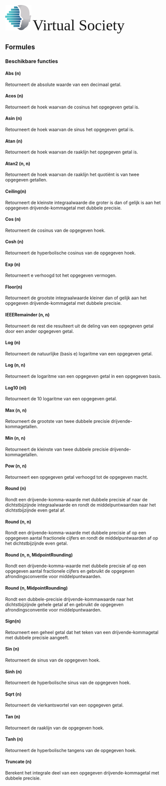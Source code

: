 ﻿![logo](./images/logo.svg) <span style="font-family: 'Exo 2'; font-size: 3.5em;">Virtual Society</span> 

## Formules

### Beschikbare functies

#### Abs (n)
Retourneert de absolute waarde van een decimaal getal.

#### Acos (n)
Retourneert de hoek waarvan de cosinus het opgegeven getal is.

#### Asin (n)
Retourneert de hoek waarvan de sinus het opgegeven getal is.

#### Atan (n)
Retourneert de hoek waarvan de raaklijn het opgegeven getal is.

#### Atan2 (n, n)
Retourneert de hoek waarvan de raaklijn het quotiënt is van twee opgegeven getallen.

#### Ceiling(n)	
Retourneert de kleinste integraalwaarde die groter is dan of gelijk is aan het opgegeven drijvende-kommagetal met dubbele precisie.

#### Cos (n)
Retourneert de cosinus van de opgegeven hoek.

#### Cosh (n)
Retourneert de hyperbolische cosinus van de opgegeven hoek.

#### Exp (n)
Retourneert e verhoogd tot het opgegeven vermogen.

#### Floor(n)	
Retourneert de grootste integraalwaarde kleiner dan of gelijk aan het opgegeven drijvende-kommagetal met dubbele precisie.

#### IEEERemainder (n, n)
Retourneert de rest die resulteert uit de deling van een opgegeven getal door een ander opgegeven getal.

#### Log (n)
Retourneert de natuurlijke (basis e) logaritme van een opgegeven getal.

#### Log (n, n)
Retourneert de logaritme van een opgegeven getal in een opgegeven basis.

#### Log10 (nl)
Retourneert de 10 logaritme van een opgegeven getal.

#### Max (n, n)
Retourneert de grootste van twee dubbele precisie drijvende-kommagetallen.

#### Min (n, n)
Retourneert de kleinste van twee dubbele precisie drijvende-kommagetallen.

#### Pow (n, n)
Retourneert een opgegeven getal verhoogd tot de opgegeven macht.

#### Round (n)
Rondt een drijvende-komma-waarde met dubbele precisie af naar de dichtstbijzijnde integraalwaarde en rondt de middelpuntwaarden naar het dichtstbijzijnde even getal af.

#### Round (n, n)
Rondt een drijvende-komma-waarde met dubbele precisie af op een opgegeven aantal fractionele cijfers en rondt de middelpuntwaarden af ​​op het dichtstbijzijnde even getal.

#### Round (n, n, MidpointRounding)
Rondt een drijvende-komma-waarde met dubbele precisie af op een opgegeven aantal fractionele cijfers en gebruikt de opgegeven afrondingsconventie voor middelpuntwaarden.

#### Round (n, MidpointRounding)
Rondt een dubbele-precisie drijvende-kommawaarde naar het dichtstbijzijnde gehele getal af en gebruikt de opgegeven afrondingsconventie voor middelpuntwaarden.

#### Sign(n)	
Retourneert een geheel getal dat het teken van een drijvende-kommagetal met dubbele precisie aangeeft.

#### Sin (n)
Retourneert de sinus van de opgegeven hoek.

#### Sinh (n)
Retourneert de hyperbolische sinus van de opgegeven hoek.

#### Sqrt (n)
Retourneert de vierkantswortel van een opgegeven getal.

#### Tan (n)
Retourneert de raaklijn van de opgegeven hoek.

#### Tanh (n)
Retourneert de hyperbolische tangens van de opgegeven hoek.

#### Truncate (n)
Berekent het integrale deel van een opgegeven drijvende-kommagetal met dubbele precisie. 
